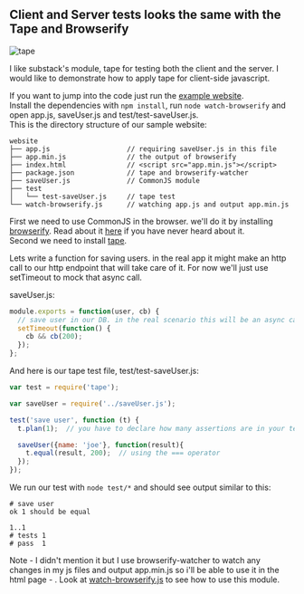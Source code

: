 ## Client and Server tests looks the same with the Tape and Browserify

![tape](https://a248.e.akamai.net/camo.github.com/50dd49050de38c87a28ab6aa0b09bbe2d042cba1/687474703a2f2f737562737461636b2e6e65742f696d616765732f746170655f64726976652e706e67)

I like substack's module, tape for testing both the client and the server.
I would like to demonstrate how to apply tape for client-side javascript.

If you want to jump into the code just run the [example website](https://github.com/oren/oren.github.com/tree/master/posts/tape/website).  
Install the dependencies with `npm install`, run `node watch-browserify` and open app.js, saveUser.js and test/test-saveUser.js.  
This is the directory structure of our sample website:  

    website
    ├── app.js                   // requiring saveUser.js in this file
    ├── app.min.js               // the output of browserify
    ├── index.html               // <script src="app.min.js"></script> 
    ├── package.json             // tape and browserify-watcher
    ├── saveUser.js              // CommonJS module
    ├── test
    │   └── test-saveUser.js     // tape test
    └── watch-browserify.js      // watching app.js and output app.min.js

First we need to use CommonJS in the browser. we'll do it by installing [browserify](https://github.com/substack/node-browserify). Read about it [here](https://github.com/oren/oren.github.com/blob/master/posts/browserify.md) if you have never heard about it.  
Second we need to install [tape](https://github.com/substack/tape). 

Lets write a function for saving users. in the real app it might make an http call to our http endpoint that will take care of it. For now we'll just use setTimeout to mock that async call.
 
saveUser.js:

```js
module.exports = function(user, cb) {
  // save user in our DB. in the real scenario this will be an async call to an http endpoint
  setTimeout(function() {
    cb && cb(200);
  });
};
```

And here is our tape test file, test/test-saveUser.js:

```js
var test = require('tape');

var saveUser = require('../saveUser.js');

test('save user', function (t) {
  t.plan(1);  // you have to declare how many assertions are in your test

  saveUser({name: 'joe'}, function(result){
    t.equal(result, 200);  // using the === operator
  });
});
```

We run our test with `node test/*` and should see output similar to  this:

    # save user
    ok 1 should be equal

    1..1
    # tests 1
    # pass  1

Note - I didn't mention it but I use browserify-watcher to watch any changes in my js files and output app.min.js so i'll be able to use it in the html page - <script src="app.min.js"></script>. Look at [watch-browserify.js](https://github.com/oren/oren.github.com/blob/master/posts/tape/website/watch-browserify.js) to see how to use this module.
